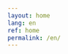 ```yaml
---
layout: home
lang: en
ref: home
permalink: /en/
---
```


<!-- Additional content can be added here if needed -->